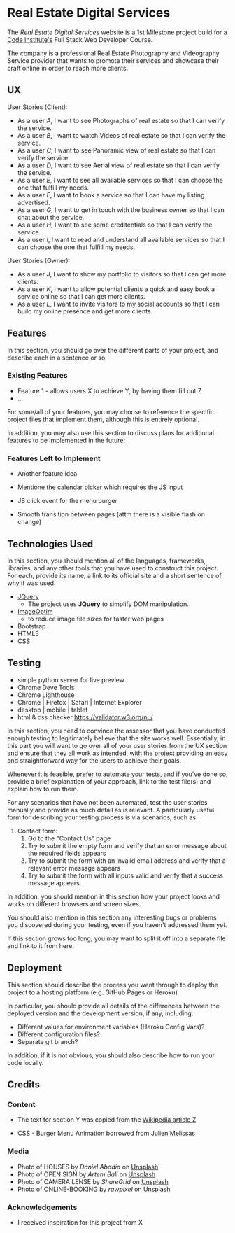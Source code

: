 # Real Estate Digital Services

The _Real Estate Digital Services_ website is a 1st Milestone project build for a [Code Institute's](https://www.codeinstitute.net/) Full Stack Web Developer Course.

The company is a professional Real Estate Photography and Videography Service provider that wants to promote their services and showcase their craft online in order to reach more clients. 

<!-- One or two paragraphs providing an overview of your project. -->
<!-- Essentially, this part is your sales pitch. -->
 
## UX
 
User Stories (Client):

* As a user _A_, I want to see Photographs of real estate so that I can verify the service.
* As a user _B_, I want to watch Videos of real estate so that I can verify the service.
* As a user _C_, I want to see Panoramic view of real estate so that I can verify the service.
* As a user _D_, I want to see Aerial view of real estate so that I can verify the service. 
* As a user _E_, I want to see all available services so that I can choose the one that fulfill my needs.
* As a user _F_, I want to book a service so that I can have my listing advertised.
* As a user _G_, I want to get in touch with the business owner so that I can chat about the service.
* As a user _H_, I want to see some creditentials so that I can verify the service.
* As a user _I_, I want to read and understand all available services so that I can choose the one that fulfill my needs.

User Stories (Owner):

* As a user _J_, I want to show my portfolio to visitors so that I can get more clients.
* As a user _K_, I want to allow potential clients a quick and easy book a service online so that I can get more clients.
* As a user _L_, I want to invite visitors to my social accounts so that I can build my online presence and get more clients.

<!-- Use this section to provide insight into your UX process, focusing on who this website is for, what it is that they want to achieve and how your project is the best way to help them achieve these things.

In particular, as part of this section we recommend that you provide a list of User Stories, with the following general structure:
- As a user type, I want to perform an action, so that I can achieve a goal.

This section is also where you would share links to any wireframes, mockups, diagrams etc. that you created as part of the design process. These files should themselves either be included in the project itself (in an separate directory), or just hosted elsewhere online and can be in any format that is viewable inside the browser. -->

## Features

In this section, you should go over the different parts of your project, and describe each in a sentence or so.
 
### Existing Features
- Feature 1 - allows users X to achieve Y, by having them fill out Z
- ...

For some/all of your features, you may choose to reference the specific project files that implement them, although this is entirely optional.

In addition, you may also use this section to discuss plans for additional features to be implemented in the future:

### Features Left to Implement
- Another feature idea

- Mentione the calendar picker which requires the JS input
- JS click event for the menu burger
- Smooth transition between pages (attm there is a visible flash on change)

## Technologies Used

In this section, you should mention all of the languages, frameworks, libraries, and any other tools that you have used to construct this project. For each, provide its name, a link to its official site and a short sentence of why it was used.

- [JQuery](https://jquery.com)
    - The project uses **JQuery** to simplify DOM manipulation.
- [ImageOptim](https://imageoptim.com/mac)
	- to reduce image file sizes for faster web pages
- Bootstrap
- HTML5
- CSS

## Testing

- simple python server for live preview
- Chrome Deve Tools
- Chrome Lighthouse
- Chrome | Firefox | Safari | Internet Explorer
- desktop | mobile | tablet
- html & css checker <https://validator.w3.org/nu/>

In this section, you need to convince the assessor that you have conducted enough testing to legitimately believe that the site works well. Essentially, in this part you will want to go over all of your user stories from the UX section and ensure that they all work as intended, with the project providing an easy and straightforward way for the users to achieve their goals.

Whenever it is feasible, prefer to automate your tests, and if you've done so, provide a brief explanation of your approach, link to the test file(s) and explain how to run them.

For any scenarios that have not been automated, test the user stories manually and provide as much detail as is relevant. A particularly useful form for describing your testing process is via scenarios, such as:

1. Contact form:
    1. Go to the "Contact Us" page
    2. Try to submit the empty form and verify that an error message about the required fields appears
    3. Try to submit the form with an invalid email address and verify that a relevant error message appears
    4. Try to submit the form with all inputs valid and verify that a success message appears.

In addition, you should mention in this section how your project looks and works on different browsers and screen sizes.

You should also mention in this section any interesting bugs or problems you discovered during your testing, even if you haven't addressed them yet.

If this section grows too long, you may want to split it off into a separate file and link to it from here.

## Deployment

This section should describe the process you went through to deploy the project to a hosting platform (e.g. GitHub Pages or Heroku).

In particular, you should provide all details of the differences between the deployed version and the development version, if any, including:
- Different values for environment variables (Heroku Config Vars)?
- Different configuration files?
- Separate git branch?

In addition, if it is not obvious, you should also describe how to run your code locally.


## Credits

### Content
- The text for section Y was copied from the [Wikipedia article Z](https://en.wikipedia.org/wiki/Z)


- CSS - Burger Menu Animation borrowed from [Julien Melissas](https://julienmelissas.com/animated-x-icon-for-the-bootstrap-navbar-toggle/)


### Media

<!-- The photos used in this site were obtained from ... -->

- Photo of HOUSES by _Daniel Abadia_ on [Unsplash](https://unsplash.com/)
- Photo of OPEN SIGN by _Artem Bali_ on [Unsplash](https://unsplash.com/)
- Photo of CAMERA LENSE by _ShareGrid_ on [Unsplash](https://unsplash.com/)
- Photo of ONLINE-BOOKING by _rawpixel_ on [Unsplash](https://unsplash.com/)

### Acknowledgements

- I received inspiration for this project from X
